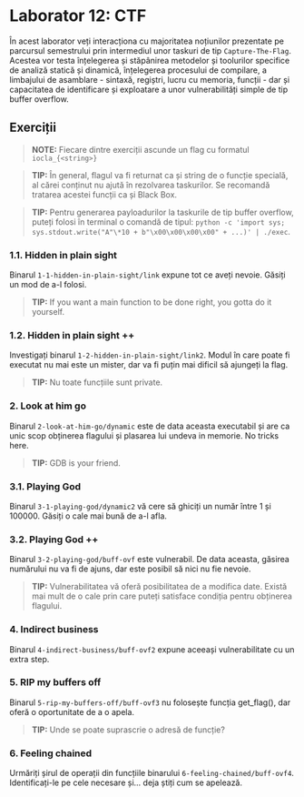 # Laborator 12: CTF

În acest laborator veți interacționa cu majoritatea noțiunilor prezentate pe parcursul semestrului prin intermediul unor taskuri de tip `Capture-The-Flag`. Acestea vor testa înțelegerea și stăpânirea metodelor și toolurilor specifice de analiză statică și dinamică, înțelegerea procesului de compilare, a limbajului de asamblare - sintaxă, regiștri, lucru cu memoria, funcții - dar și capacitatea de identificare și exploatare a unor vulnerabilități simple de tip buffer overflow.

## Exerciții

> **NOTE:** Fiecare dintre exerciții ascunde un flag cu formatul `iocla_{<string>}`

> **TIP:** În general, flagul va fi returnat ca și string de o funcție specială, al cărei conținut nu ajută în rezolvarea taskurilor. Se recomandă tratarea acestei funcții ca și Black Box.

> **TIP:** Pentru generarea payloadurilor la taskurile de tip buffer overflow, puteți folosi în terminal o comandă de tipul: `python -c 'import sys; sys.stdout.write("A"\*10 + b"\x00\x00\x00\x00" + ...)' | ./exec`.

### 1.1. Hidden in plain sight
Binarul `1-1-hidden-in-plain-sight/link` expune tot ce aveți nevoie. Găsiți un mod de a-l folosi.
> **TIP:** If you want a main function to be done right, you gotta do it yourself.

### 1.2. Hidden in plain sight ++
Investigați binarul `1-2-hidden-in-plain-sight/link2`. Modul în care poate fi executat nu mai este un mister, dar va fi puțin mai dificil să ajungeți la flag.
> **TIP:** Nu toate funcțiile sunt private.

### 2. Look at him go
Binarul `2-look-at-him-go/dynamic` este de data aceasta executabil și are ca unic scop obținerea flagului și plasarea lui undeva in memorie. No tricks here.
> **TIP:** GDB is your friend.

### 3.1. Playing God
Binarul `3-1-playing-god/dynamic2` vă cere să ghiciți un număr între 1 și 100000. Găsiți o cale mai bună de a-l afla.

### 3.2. Playing God ++
Binarul `3-2-playing-god/buff-ovf` este vulnerabil. De data aceasta, găsirea numărului nu va fi de ajuns, dar este posibil să nici nu fie nevoie.
> **TIP:** Vulnerabilitatea vă oferă posibilitatea de a modifica date. Există mai mult de o cale prin care puteți satisface condiția pentru obținerea flagului.

### 4. Indirect business
Binarul `4-indirect-business/buff-ovf2` expune aceeași vulnerabilitate cu un extra step.

### 5. RIP my buffers off
Binarul `5-rip-my-buffers-off/buff-ovf3` nu folosește funcția get\_flag(), dar oferă o oportunitate de a o apela.
> **TIP:** Unde se poate suprascrie o adresă de funcție?

### 6. Feeling chained
Urmăriți șirul de operații din funcțiile binarului `6-feeling-chained/buff-ovf4`. Identificați-le pe cele necesare și... deja știți cum se apelează.
